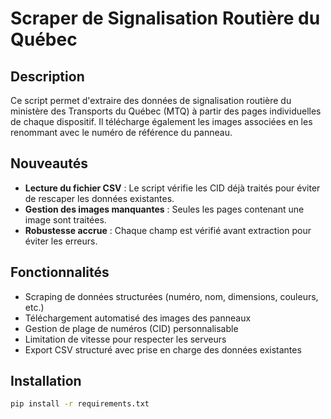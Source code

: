 # Scraper de Signalisation Routière du Québec

## Description

Ce script permet d'extraire des données de signalisation routière du ministère des Transports du Québec (MTQ) à partir des pages individuelles de chaque dispositif. Il télécharge également les images associées en les renommant avec le numéro de référence du panneau.

## Nouveautés

- **Lecture du fichier CSV** : Le script vérifie les CID déjà traités pour éviter de rescaper les données existantes.
- **Gestion des images manquantes** : Seules les pages contenant une image sont traitées.
- **Robustesse accrue** : Chaque champ est vérifié avant extraction pour éviter les erreurs.

## Fonctionnalités

- Scraping de données structurées (numéro, nom, dimensions, couleurs, etc.)
- Téléchargement automatisé des images des panneaux
- Gestion de plage de numéros (CID) personnalisable
- Limitation de vitesse pour respecter les serveurs
- Export CSV structuré avec prise en charge des données existantes

## Installation

```bash
pip install -r requirements.txt
```
